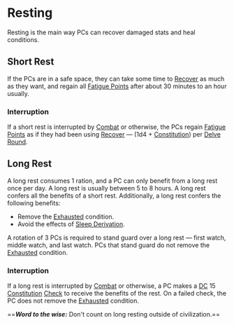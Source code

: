 # Resting

Resting is the main way PCs can recover damaged stats and heal conditions.

## Short Rest

If the PCs are in a safe space, they can take some time to [Recover](../Exploration/Delving.md#Recover) as much as they want, and regain all [Fatigue Points](../../Player%20Characters/Derived%20Statistics/Fatigue%20Points.md) after about 30 minutes to an hour usually.

### Interruption

If a short rest is interrupted by [Combat](../Combat/Combat.md) or otherwise, the PCs regain [Fatigue Points](../../Player%20Characters/Derived%20Statistics/Fatigue%20Points.md) as if they had been using [Recover](../Exploration/Delving.md#Recover) — (1d4 + [Constitution](../../Player%20Characters/The%20Ability%20Scores/Constitution.md)) per [Delve Round](Round.md#Delve%20Round).

## Long Rest

A long rest consumes 1 ration, and a PC can only benefit from a long rest once per day. A long rest is usually between 5 to 8 hours. A long rest confers all the benefits of a short rest. Additionally, a long rest confers the following benefits:

- Remove the [Exhausted](../Conditions/Exhausted.md) condition.
- Avoid the effects of [Sleep Derivation](../Hazards/Biological%20Hazards.md#Sleep%20Derivation).

A rotation of 3 PCs is required to stand guard over a long rest — first watch, middle watch, and last watch. PCs that stand guard do not remove the [Exhausted](../Conditions/Exhausted.md) condition.

### Interruption

If a long rest is interrupted by [Combat](../Combat/Combat.md) or otherwise, a PC makes a [DC](DC.md) 15 [Constitution](../../Player%20Characters/The%20Ability%20Scores/Constitution.md) [Check](Check.md) to receive the benefits of the rest. On a failed check, the PC does not remove the [Exhausted](../Conditions/Exhausted.md) condition.

==***Word to the wise:*** Don't count on long resting outside of civilization.==
